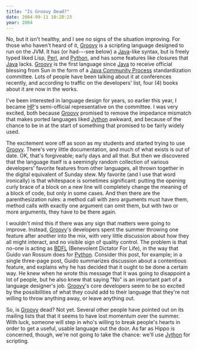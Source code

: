 ```yaml
---
title: "Is Groovy Dead?"
date: 2004-09-11 10:28:23
year: 2004
---
```

No, but it isn't healthy, and I see no signs of the situation improving.  For those who haven't heard of it, <a href="http://groovy.codehaus.org/">Groovy</a> is a scripting language designed to run on the JVM.  It has (or had---see below) a <a href="http://java.sun.com">Java</a>-like syntax, but is freely typed liked Lisp, <a href="http://www.perl.org">Perl</a>, and <a href="http://www.python.org">Python</a>, and has some features like closures that <a href="http://java.sun.com">Java</a> lacks.  <a href="http://groovy.codehaus.org">Groovy</a> is the first language since <a href="http://java.sun.com">Java</a> to receive official blessing from Sun in the form of a <a href="http://www.jcp.org">Java Community Process</a> standardization committee.  Lots of people have been talking about it at conferences recently, and according to traffic on the developers' list, four (4) books about it are now in the works.

I've been interested in language design for years, so earlier this year, I became <a href="http://www.hp.com">HP</a>'s semi-official representative on the committee.  I was very excited, both because <a href="http://groovy.codehaus.org">Groovy</a> promised to remove the impedance mismatch that makes ported languages liked <a href="http://www.jython.org">Jython</a> awkward, and because of the chance to be in at the start of something that promised to be fairly widely used.

The excitement wore off as soon as my students and started trying to use <a href="http://groovy.codehaus.org">Groovy</a>.  There's very little documentation, and much of what exists is out of date.  OK, that's forgiveable; early days and all that.  But then we discovered that the language itself is a seemingly random collection of various developers' favorite features from other languages, all thrown together in the digital equivalent of Sunday stew.  My favorite (and I use that word ironically) is that whitespace is sometimes significant: putting the opening curly brace of a block on a new line will completely change the meaning of a block of code, but only in some cases.  And then there are the parenthesization rules: a method call with zero arguments must have them, method calls with exactly one argument can omit them, but with two or more arguments, they have to be there again.

I wouldn't mind this if there was any sign that matters were going to improve.  Instead, <a href="http://groovy.codehaus.org">Groovy</a>'s developers spent the summer throwing one feature after another into the mix, with very little discussion about how they all might interact, and no visible sign of quality control.  The problem is that no-one is acting as <a href="http://catb.org/~esr/jargon/html/B/BDFL.html">BDFL</a> (Benevolent Dictator For Life), in the way that Guido van Rossum does for <a href="http://www.python.org">Python</a>.  Consider this post, for example; in a single three-page post, Guido summarizes discussion about a contentious feature, and explains why he has decided that it ought to be done a certain way.  He knew when he wrote this message that it was going to disappoint a lot of people, but he also knew that saying "No" is an important part of a language designer's job.  <a href="http://groovy.codehaus.org">Groovy</a>'s core developers seem to be so excited by the possibilities of what they could add to their language that they're not willing to throw anything away, or leave anything out.

So, is <a href="http://groovy.codehaus.org">Groovy</a> dead?  Not yet.  Several other people have pointed out on its mailing lists that that it seems to have lost momentum over the summer.  With luck, someone will step in who's willing to break people's hearts in order to get a useful, usable language out the door.  As far as Hippo is concerned, though, we're not going to take the chance: we'll use <a href="http://www.jython.org">Jython</a> for scripting.
